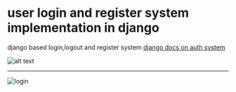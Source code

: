 # user login and register system implementation in django 

django based login,logout and register system [django docs on auth system](https://docs.djangoproject.com/en/2.2/topics/auth/default/)


![alt text](https://github.com/itsvinayak/user_login_and_register/blob/master/Screenshot%20from%202019-07-23%2007-26-47.png)


---


![login](https://github.com/itsvinayak/user_login_and_register/blob/master/Screenshot%20from%202019-07-23%2007-27-12.png)
